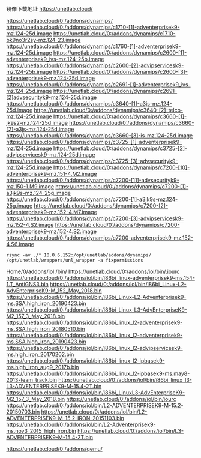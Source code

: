 镜像下载地址
    https://unetlab.cloud/



https://unetlab.cloud/0:/addons/dynamips/
    https://unetlab.cloud/0:/addons/dynamips/c1710-[1]-adventerprisek9-mz.124-25d.image
    https://unetlab.cloud/0:/addons/dynamips/c1710-bk9no3r2sy-mz.124-23.image
    https://unetlab.cloud/0:/addons/dynamips/c1760-[1]-adventerprisek9-mz.124-25d.image
    https://unetlab.cloud/0:/addons/dynamips/c2600-[1]-adventerprisek9_ivs-mz.124-25b.image
    https://unetlab.cloud/0:/addons/dynamips/c2600-[2]-advipservicesk9-mz.124-25b.image
    https://unetlab.cloud/0:/addons/dynamips/c2600-[3]-adventerprisek9-mz.124-25d.image
    https://unetlab.cloud/0:/addons/dynamips/c2691-[1]-adventerprisek9_ivs-mz.124-25d.image
    https://unetlab.cloud/0:/addons/dynamips/c2691-[2]advsecurityk9-mz.124-25d.image
    https://unetlab.cloud/0:/addons/dynamips/c3640-[1]-a3js-mz.124-25d.image
    https://unetlab.cloud/0:/addons/dynamips/c3640-[2]-telco-mz.124-25d.image
    https://unetlab.cloud/0:/addons/dynamips/c3660-[1]-jk9s2-mz.124-25d.image
    https://unetlab.cloud/0:/addons/dynamips/c3660-[2]-a3js-mz.124-25d.image
    https://unetlab.cloud/0:/addons/dynamips/c3660-[3]-is-mz.124-25d.image
    https://unetlab.cloud/0:/addons/dynamips/c3725-[1]-adventerprisek9-mz.124-25d.image
    https://unetlab.cloud/0:/addons/dynamips/c3725-[2]-advipservicesk9-mz.124-25d.image
    https://unetlab.cloud/0:/addons/dynamips/c3725-[3]-advsecurityk9-mz.124-25d.image
    https://unetlab.cloud/0:/addons/dynamips/c7200-[10]-adventerprisek9-mz.151-4.M2.image
    https://unetlab.cloud/0:/addons/dynamips/c7200-[11]-advsecurityk9-mz.150-1.M9.image
    https://unetlab.cloud/0:/addons/dynamips/c7200-[1]-a3jk9s-mz.124-25g.image
    https://unetlab.cloud/0:/addons/dynamips/c7200-[1]-a3jk9s-mz.124-25g.image
    https://unetlab.cloud/0:/addons/dynamips/c7200-[2]-adventerprisek9-mz.152-4.M7.image
    https://unetlab.cloud/0:/addons/dynamips/c7200-[3]-advipservicesk9-mz.152-4.S2.image
    https://unetlab.cloud/0:/addons/dynamips/c7200-adventerprisek9-mz.152-4.S2.image
    https://unetlab.cloud/0:/addons/dynamips/c7200-adventerprisek9-mz.152-4.S6.image

    rsync -av ./* 10.0.6.152:/opt/unetlab/addons/dynamips/
    /opt/unetlab/wrappers/unl_wrapper -a fixpermissions

Home/0/addons/iol
    /bin/
        https://unetlab.cloud/0:/addons/iol/bin/.iourc
        https://unetlab.cloud/0:/addons/iol/bin/i86bi_linux-adventerprisek9-ms.154-1.T_AntiGNS3.bin
        https://unetlab.cloud/0:/addons/iol/bin/i86bi_Linux-L2-AdvEnterpriseK9-M_152_May_2018.bin
        https://unetlab.cloud/0:/addons/iol/bin/i86bi_Linux-L2-Adventerprisek9-ms.SSA.high_iron_20190423.bin
        https://unetlab.cloud/0:/addons/iol/bin/i86bi_Linux-L3-AdvEnterpriseK9-M2_157_3_May_2018.bin
        https://unetlab.cloud/0:/addons/iol/bin/i86bi_linux_l2-adventerprisek9-ms.SSA.high_iron_20180510.bin
        https://unetlab.cloud/0:/addons/iol/bin/i86bi_linux_l2-adventerprisek9-ms.SSA.high_iron_20190423.bin
        https://unetlab.cloud/0:/addons/iol/bin/i86bi_linux_l2-advipservicesk9-ms.high_iron_20170202.bin
        https://unetlab.cloud/0:/addons/iol/bin/i86bi_linux_l2-ipbasek9-ms.high_iron_aug9_2017b.bin
        https://unetlab.cloud/0:/addons/iol/bin/i86bi_linux_l2-ipbasek9-ms.may8-2013-team_track.bin
        https://unetlab.cloud/0:/addons/iol/bin/i86bi_linux_l3-L3-ADVENTERPRISEK9-M-15.4-2T.bin
        https://unetlab.cloud/0:/addons/iol/bin/i86bi_LinuxL3-AdvEnterpriseK9-M2_157_3_May_2018.bin
        https://unetlab.cloud/0:/addons/iol/bin/iourc
        https://unetlab.cloud/0:/addons/iol/bin/L2-ADVENTERPRISEK9-M-15.2-20150703.bin
        https://unetlab.cloud/0:/addons/iol/bin/L2-ADVENTERPRISEK9-M-15.2-IRON-20151103.bin
        https://unetlab.cloud/0:/addons/iol/bin/L2-Adventerprisek9-ms.nov3_2015_high_iron.bin
        https://unetlab.cloud/0:/addons/iol/bin/L3-ADVENTERPRISEK9-M-15.4-2T.bin



https://unetlab.cloud/0:/addons/qemu/

    
